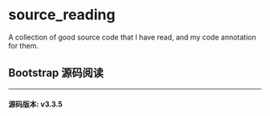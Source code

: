 # source_reading
A collection of good source code that I have read, and my code annotation for them.

## Bootstrap 源码阅读
---
#### 源码版本:  v3.3.5
